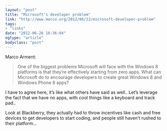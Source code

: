 ```yaml
---
layout: "post"
title: "Microsoft’s developer problem"
link: "http://www.marco.org/2012/06/22/microsoft-developer-problem"
tags: 
- "links"
date: "2012-06-26 16:36:04"
ogtype: "article"
bodyclass: "post"
---
```


Marco Arment:

> One of the biggest problems Microsoft will face with the Windows 8 platforms is that they’re effectively starting from zero apps. What can Microsoft do to encourage developers to create great Windows 8 and Windows Phone 8 apps?

I have to agree here, it’s like what others have said as well.. Let’s leverage the fact that we have no apps, with cool things like a keyboard and track pad..

Look at Blackberry, they actually had to throw incentives like cash and free devices to get developers to start coding, and people still haven’t rushed to their platform…